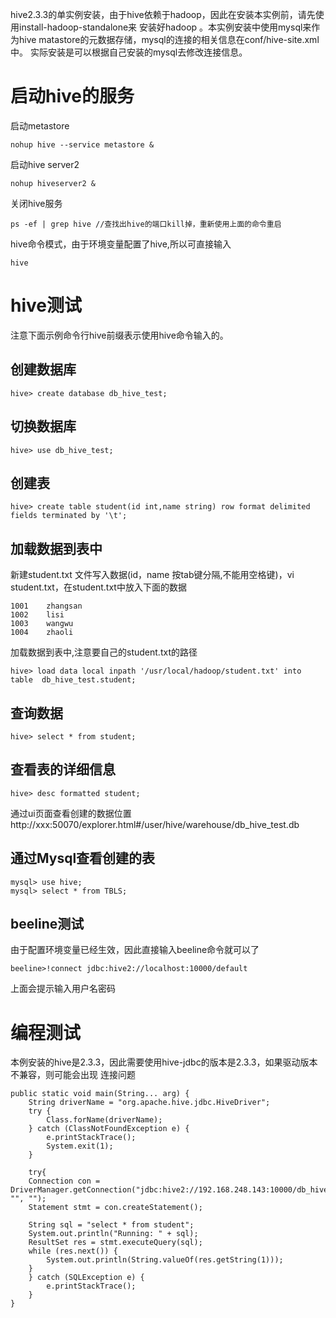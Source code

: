 hive2.3.3的单实例安装，由于hive依赖于hadoop，因此在安装本实例前，请先使用install-hadoop-standalone来
安装好hadoop 。本实例安装中使用mysql来作为hive matastore的元数据存储，mysql的连接的相关信息在conf/hive-site.xml中。
实际安装是可以根据自己安装的mysql去修改连接信息。


# 启动hive的服务

启动metastore
```
nohup hive --service metastore &
```
启动hive server2

```
nohup hiveserver2 &
```
关闭hive服务
```
ps -ef | grep hive //查找出hive的端口kill掉，重新使用上面的命令重启
```
hive命令模式，由于环境变量配置了hive,所以可直接输入
```
hive
```
# hive测试

注意下面示例命令行hive前缀表示使用hive命令输入的。

## 创建数据库

```
hive> create database db_hive_test;
```
## 切换数据库
```
hive> use db_hive_test;
```
## 创建表
```
hive> create table student(id int,name string) row format delimited fields terminated by '\t';
```
## 加载数据到表中
新建student.txt 文件写入数据(id，name 按tab键分隔,不能用空格键)，vi student.txt，在student.txt中放入下面的数据
```
1001    zhangsan
1002    lisi
1003    wangwu
1004    zhaoli
```
加载数据到表中,注意要自己的student.txt的路径
```
hive> load data local inpath '/usr/local/hadoop/student.txt' into table  db_hive_test.student;
```
## 查询数据

```
hive> select * from student;
```

## 查看表的详细信息
```
hive> desc formatted student;
```
通过ui页面查看创建的数据位置
http://xxx:50070/explorer.html#/user/hive/warehouse/db_hive_test.db
## 通过Mysql查看创建的表
```
mysql> use hive;
mysql> select * from TBLS;
```
## beeline测试
由于配置环境变量已经生效，因此直接输入beeline命令就可以了
```
beeline>!connect jdbc:hive2://localhost:10000/default
```
上面会提示输入用户名密码

# 编程测试
本例安装的hive是2.3.3，因此需要使用hive-jdbc的版本是2.3.3，如果驱动版本不兼容，则可能会出现
连接问题
```
public static void main(String... arg) {
    String driverName = "org.apache.hive.jdbc.HiveDriver";
    try {
        Class.forName(driverName);
    } catch (ClassNotFoundException e) {
        e.printStackTrace();
        System.exit(1);
    }

    try{
    Connection con = DriverManager.getConnection("jdbc:hive2://192.168.248.143:10000/db_hive_test", "", "");
    Statement stmt = con.createStatement();

    String sql = "select * from student";
    System.out.println("Running: " + sql);
    ResultSet res = stmt.executeQuery(sql);
    while (res.next()) {
        System.out.println(String.valueOf(res.getString(1)));
    }
    } catch (SQLException e) {
        e.printStackTrace();
    }
}
```